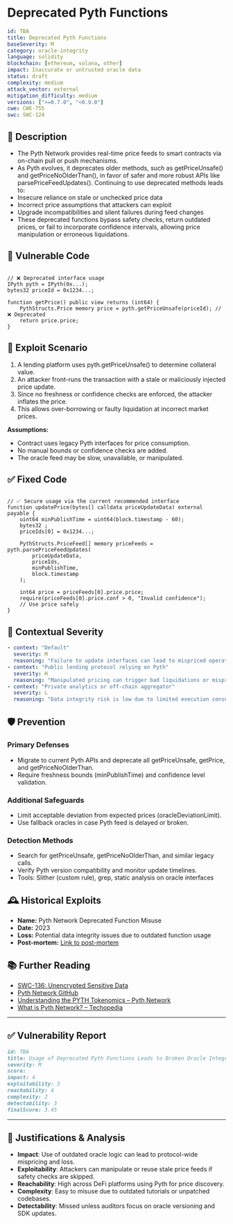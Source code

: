 # Deprecated Pyth Functions

```YAML
id: TBA
title: Deprecated Pyth Functions
baseSeverity: M
category: oracle-integrity
language: solidity
blockchain: [ethereum, solana, other]
impact: Inaccurate or untrusted oracle data
status: draft
complexity: medium
attack_vector: external
mitigation_difficulty: medium
versions: [">=0.7.0", "<0.9.0"]
cwe: CWE-755
swc: SWC-124
```
## 📝 Description

- The Pyth Network provides real-time price feeds to smart contracts via on-chain pull or push mechanisms.
- As Pyth evolves, it deprecates older methods, such as getPriceUnsafe() and getPriceNoOlderThan(), in favor of safer and more robust APIs like parsePriceFeedUpdates(). Continuing to use deprecated methods leads to:
- Insecure reliance on stale or unchecked price data
- Incorrect price assumptions that attackers can exploit
- Upgrade incompatibilities and silent failures during feed changes
- These deprecated functions bypass safety checks, return outdated prices, or fail to incorporate confidence intervals, allowing price manipulation or erroneous liquidations.

## 🚨 Vulnerable Code

```solidity

// ❌ Deprecated interface usage
IPyth pyth = IPyth(0x...);
bytes32 priceId = 0x1234...;

function getPrice() public view returns (int64) {
    PythStructs.Price memory price = pyth.getPriceUnsafe(priceId); // ❌ Deprecated
    return price.price;
}
```

## 🧪 Exploit Scenario

1. A lending platform uses pyth.getPriceUnsafe() to determine collateral value.
2. An attacker front-runs the transaction with a stale or maliciously injected price update.
3. Since no freshness or confidence checks are enforced, the attacker inflates the price.
4. This allows over-borrowing or faulty liquidation at incorrect market prices.

**Assumptions:**

- Contract uses legacy Pyth interfaces for price consumption.
- No manual bounds or confidence checks are added.
- The oracle feed may be slow, unavailable, or manipulated.

## ✅ Fixed Code

```solidity

// ✅ Secure usage via the current recommended interface
function updatePrice(bytes[] calldata priceUpdateData) external payable {
    uint64 minPublishTime = uint64(block.timestamp - 60);
    bytes32 ;
    priceIds[0] = 0x1234...;

    PythStructs.PriceFeed[] memory priceFeeds = pyth.parsePriceFeedUpdates(
        priceUpdateData,
        priceIds,
        minPublishTime,
        block.timestamp
    );

    int64 price = priceFeeds[0].price.price;
    require(priceFeeds[0].price.conf > 0, "Invalid confidence");
    // Use price safely
}
```

## 🧭 Contextual Severity

```yaml
- context: "Default"
  severity: M
  reasoning: "Failure to update interfaces can lead to mispriced operations in average use cases."
- context: "Public lending protocol relying on Pyth"
  severity: H
  reasoning: "Manipulated pricing can trigger bad liquidations or mispriced debt."
- context: "Private analytics or off-chain aggregator"
  severity: L
  reasoning: "Data integrity risk is low due to limited execution consequences."
```

## 🛡️ Prevention

### Primary Defenses

- Migrate to current Pyth APIs and deprecate all getPriceUnsafe, getPrice, and getPriceNoOlderThan.
- Require freshness bounds (minPublishTime) and confidence level validation.

### Additional Safeguards

- Limit acceptable deviation from expected prices (oracleDeviationLimit).
- Use fallback oracles in case Pyth feed is delayed or broken.

### Detection Methods

- Search for getPriceUnsafe, getPriceNoOlderThan, and similar legacy calls.
- Verify Pyth version compatibility and monitor update timelines.
- Tools: Slither (custom rule), grep, static analysis on oracle interfaces

## 🕰️ Historical Exploits

- **Name:** Pyth Network Deprecated Function Misuse 
- **Date:** 2023 
- **Loss:** Potential data integrity issues due to outdated function usage 
- **Post-mortem:** [Link to post-mortem](https://docs.pyth.network/home/security)
  
## 📚 Further Reading

- [SWC-136: Unencrypted Sensitive Data](https://swcregistry.io/docs/SWC-136/) 
- [Pyth Network GitHub](https://github.com/pyth-network)
- [Understanding the PYTH Tokenomics – Pyth Network](https://www.pyth.network/blog/understanding-the-pyth-tokenomics) 
- [What is Pyth Network? – Techopedia](https://www.techopedia.com/definition/pyth-network)

---
  
## ✅ Vulnerability Report

```markdown
id: TBA
title: Usage of Deprecated Pyth Functions Leads to Broken Oracle Integrations and Stale Price Feeds
severity: M
score:
impact: 4        
exploitability: 3 
reachability: 4
complexity: 2 
detectability: 3  
finalScore: 3.45
```

---

## 📄 Justifications & Analysis

- **Impact**: Use of outdated oracle logic can lead to protocol-wide mispricing and loss.
- **Exploitability**: Attackers can manipulate or reuse stale price feeds if safety checks are skipped.
- **Reachability**: High across DeFi platforms using Pyth for price discovery.
- **Complexity**: Easy to misuse due to outdated tutorials or unpatched codebases.
- **Detectability**: Missed unless auditors focus on oracle versioning and SDK updates.